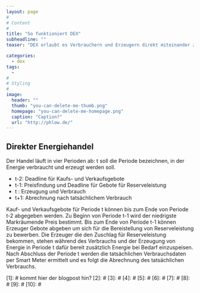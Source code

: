 ```yaml
---
layout: page
#
# Content
#
title: "So funktioniert DEX"
subheadline: ""
teaser: "DEX erlaubt es Verbrauchern und Erzeugern direkt miteinander zu handeln. Der Handel wird dabei über einen Marktplatz der in der Ethereum Blockchain läuft abgewickelt. "

categories:
  - dex
tags:
  - 
#
# Styling
#
image:
  header: ""
  thumb: "you-can-delete-me-thumb.png"
  homepage: "you-can-delete-me-homepage.png"
  caption: "Caption?"
  url: "http://phlow.de/"
---
```


## Direkter Energiehandel

Der Handel läuft in vier Perioden ab: t soll die Periode bezeichnen, in der Energie verbraucht und erzeugt werden soll. 
 - t-2: Deadline für Kaufs- und Verkaufsgebote
 - t-1: Preisfindung und Deadline für Gebote für Reserveleistung
 - t  : Erzeugung und Verbrauch
 - t+1: Abrechnung nach tatsächlichem Verbrauch


Kauf- und Verkaufsgebote für Periode t können bis zum Ende von Periode t-2 abgegeben werden. Zu Beginn von Periode t-1 wird der niedrigste Markräumende Preis bestimmt. Bis zum Ende von Periode t-1 können Erzeuger Gebote abgeben um sich für die Bereistellung von Reserveleistung zu bewerben. Die Erzeuger die den Zuschlag für Reserveleistung bekommen, stehen während des Verbrauchs und der Erzeugung von Energie in Periode t dafür bereit zusätzlich Energie bei Bedarf einzuspeisen. Nach Abschluss der Periode t werden die tatsächlichen Verbrauchsdaten per Smart Meter ermittelt und es folgt die Abrechnung des tatsächlichen Verbrauchs.


 [1]: # kommt hier der blogpost hin?
 [2]: #
 [3]: #
 [4]: #
 [5]: #
 [6]: #
 [7]: #
 [8]: #
 [9]: #
 [10]: #
